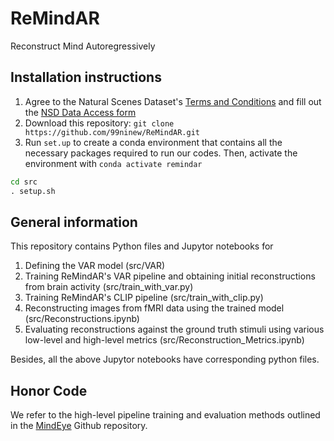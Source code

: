 # ReMindAR

Reconstruct Mind Autoregressively

## Installation instructions

1. Agree to the Natural Scenes Dataset's [Terms and Conditions](https://cvnlab.slite.page/p/IB6BSeW_7o/Terms-and-Conditions) and fill out the [NSD Data Access form](https://forms.gle/xue2bCdM9LaFNMeb7)
2. Download this repository: `git clone https://github.com/99ninew/ReMindAR.git`
3. Run `set.up` to create a conda environment that contains all the necessary packages required  to run our codes. Then, activate the environment with `conda activate remindar`

```cmd
cd src
. setup.sh
```

## General information

This repository contains Python files and Jupytor notebooks for

1. Defining the VAR model (src/VAR)
2. Training ReMindAR's VAR pipeline and obtaining initial reconstructions from brain activity (src/train_with_var.py)
3. Training ReMindAR's CLIP pipeline (src/train_with_clip.py)
4. Reconstructing images from fMRI data using the trained model (src/Reconstructions.ipynb)
5. Evaluating reconstructions against the ground truth stimuli using various low-level and high-level metrics (src/Reconstruction_Metrics.ipynb)

Besides, all the above Jupytor notebooks have corresponding python files. 

## Honor Code

We refer to the high-level pipeline training and evaluation methods outlined in the [MindEye](https://github.com/MedARC-AI/fMRI-reconstruction-NSD) Github repository.
